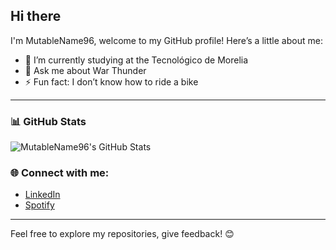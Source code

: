 ## Hi there 

I'm MutableName96, welcome to my GitHub profile! Here’s a little about me:

- 🔭 I’m currently studying at the Tecnológico de Morelia
- 💬 Ask me about War Thunder
- ⚡ Fun fact: I don’t know how to ride a bike

---

### 📊 GitHub Stats

![MutableName96's GitHub Stats](https://github-readme-stats.vercel.app/api?username=MutableName96&show_icons=true&theme=radical)

### 🌐 Connect with me:
- [LinkedIn](https://www.linkedin.com/in/antonio-l%C3%B3pez-mart%C3%ADnez-372b27335/)
- [Spotify](https://stats.fm/ingmutablename)

---

Feel free to explore my repositories, give feedback! 😊
